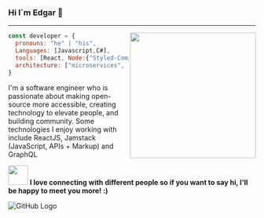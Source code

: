 
### Hi I´m Edgar 👋
---
<img width=256 align="right" src="https://user-images.githubusercontent.com/15788622/89062946-f2938f80-d32c-11ea-894b-a0e596325c8b.png" />

```javascript
const developer = {
  pronouns: "he" | "his",
  Languages: [Javascript,C#],
  tools: [React, Node:{"Styled-Components"}, Jest, Docker],
  architecture: ["microservices", "event-driven", "design system pattern"]
}
```

I'm a software engineer who is passionate about making open-source more accessible, creating technology to elevate people, and building community. Some technologies I enjoy working with include ReactJS, Jamstack (JavaScript, APIs + Markup) and GraphQL

<span><img src="https://camo.githubusercontent.com/6ba7b982e69849c28d40e15131d5557cd65455a6/68747470733a2f2f6d656469612e67697068792e636f6d2f6d656469612f4c6e516a7057614f4e386e68723231764e572f67697068792e676966" width="40" height="40" />
 <b>I love connecting with different people so if you want to say hi, I'll be happy to meet you more! :)</b></span>

 ![GitHub Logo](https://raw.githubusercontent.com/halfrost/halfrost/master/icons/header_.png)

